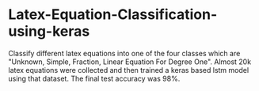 # Latex-Equation-Classification-using-keras
Classify different latex equations into one of the four classes which are "Unknown, Simple, Fraction, Linear Equation For Degree One". Almost 20k latex equations were collected and then trained a keras based lstm model using that dataset. The final test accuracy was 98%.
